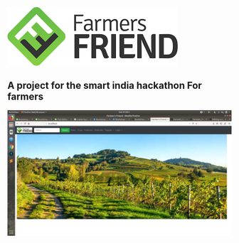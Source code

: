 ![farmer's friend](logo.png)

## A project for the smart india hackathon For farmers
![Demo_version](demo_version.png)
